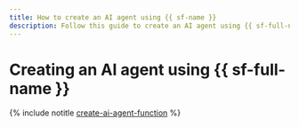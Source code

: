 ```yaml
---
title: How to create an AI agent using {{ sf-name }}
description: Follow this guide to create an AI agent using {{ sf-full-name }}.
---
```


# Creating an AI agent using {{ sf-full-name }}

{% include notitle [create-ai-agent-function](../../_tutorials/serverless/create-ai-agent-function.md) %}